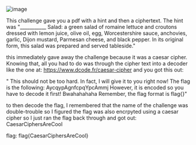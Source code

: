 ![image](https://github.com/Jewber11/CTF-Writeups/assets/134816588/8933ce8f-e5a0-4aa0-86e0-0d192051b505)

This challenge gave you a pdf with a hint and then a ciphertext. The hint was "___________ Salad: a green salad of romaine lettuce and croutons dressed with lemon juice, olive oil,
egg, Worcestershire sauce, anchovies, garlic, Dijon mustard, Parmesan cheese, and black pepper. In its
original form, this salad was prepared and served tableside."

this immediately gave away the challenge because it was a caesar cipher. Knowing that, all you had to do was through the cipher text into a decoder like the one at: https://www.dcode.fr/caesar-cipher and you got this out:

"	This should not be too hard.
In fact, I will give it to you right now!
The flag is the following:
AycqypAgnfcpqYpcAmmj
However, it is encoded so you have to decode it first!
Bwahahahaha
Remember, the flag format is flag{}"


to then decode the flag, I remembered that the name of the challenge was double-trouble so I figured the flag was also encrpyted using a caesar cipher so I just ran the flag back through and got out:
CaesarCiphersAreCool 

flag: flag{CaesarCiphersAreCool}

